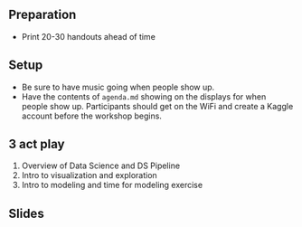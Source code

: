 ## Preparation 
- Print 20-30 handouts ahead of time

## Setup
- Be sure to have music going when people show up.
- Have the contents of `agenda.md` showing on the displays for when people show up. Participants should get on the WiFi and create a Kaggle account before the workshop begins.

## 3 act play
1. Overview of Data Science and DS Pipeline
2. Intro to visualization and exploration
3. Intro to modeling and time for modeling exercise

## Slides
